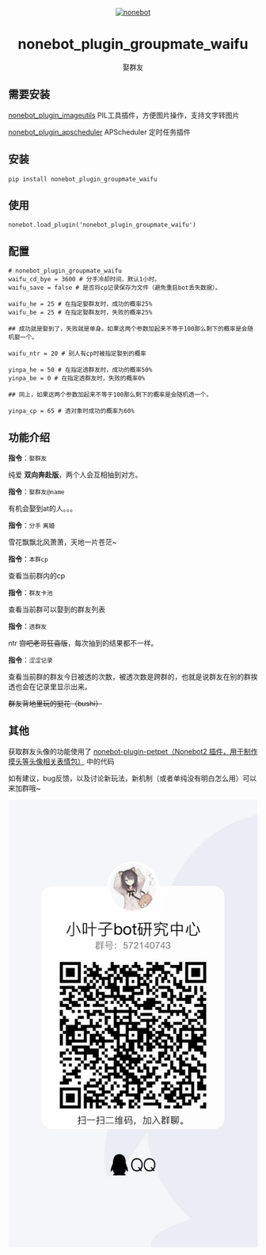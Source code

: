 <p align="center">
  <a href="https://v2.nonebot.dev/"><img src="https://v2.nonebot.dev/logo.png" width="200" height="200" alt="nonebot"></a>
</p>
<div align="center">

# nonebot_plugin_groupmate_waifu

娶群友

</div>

## 需要安装
[nonebot_plugin_imageutils](https://github.com/noneplugin/nonebot-plugin-imageutils) PIL工具插件，方便图片操作，支持文字转图片

[nonebot_plugin_apscheduler](https://github.com/nonebot/plugin-apscheduler) APScheduler 定时任务插件
## 安装
    pip install nonebot_plugin_groupmate_waifu
## 使用
    nonebot.load_plugin('nonebot_plugin_groupmate_waifu')
## 配置
    # nonebot_plugin_groupmate_waifu
    waifu_cd_bye = 3600 # 分手冷却时间，默认1小时。
    waifu_save = false # 是否将cp记录保存为文件（避免重启bot丢失数据）。
	
    waifu_he = 25 # 在指定娶群友时，成功的概率25%
    waifu_be = 25 # 在指定娶群友时，失败的概率25%
    
    ## 成功就是娶到了，失败就是单身。如果这两个参数加起来不等于100那么剩下的概率是会随机娶一个。
    
    waifu_ntr = 20 # 别人有cp时被指定娶到的概率
    
    yinpa_he = 50 # 在指定透群友时，成功的概率50%
    yinpa_be = 0 # 在指定透群友时，失败的概率0%
    
    ## 同上，如果这两个参数加起来不等于100那么剩下的概率是会随机透一个。
    
    yinpa_cp = 65 # 透对象时成功的概率为60%
    
## 功能介绍

__指令__：`娶群友`

纯爱 __双向奔赴版__，两个人会互相抽到对方。

__指令__：`娶群友@name`

有机会娶到at的人。。。

__指令__：`分手` `离婚`

雪花飘飘北风萧萧，天地一片苍茫~

__指令__：`本群cp`

查看当前群内的cp

__指令__：`群友卡池`

查看当前群可以娶到的群友列表

__指令__：`透群友`

ntr ~~宫吧老哥狂喜版~~，每次抽到的结果都不一样。

__指令__：`涩涩记录`

查看当前群的群友今日被透的次数，被透次数是跨群的，也就是说群友在别的群挨透也会在记录里显示出来。

~~群友背地里玩的挺花（bushi）~~
    
## 其他

获取群友头像的功能使用了 [nonebot-plugin-petpet（Nonebot2 插件，用于制作摸头等头像相关表情包）](https://github.com/noneplugin/nonebot-plugin-petpet) 中的代码

如有建议，bug反馈，以及讨论新玩法，新机制（或者单纯没有明白怎么用）可以来加群哦~

![群号](https://github.com/KarisAya/nonebot_plugin_game_collection/blob/master/%E9%99%84%E4%BB%B6/qrcode_1665028285876.jpg)
